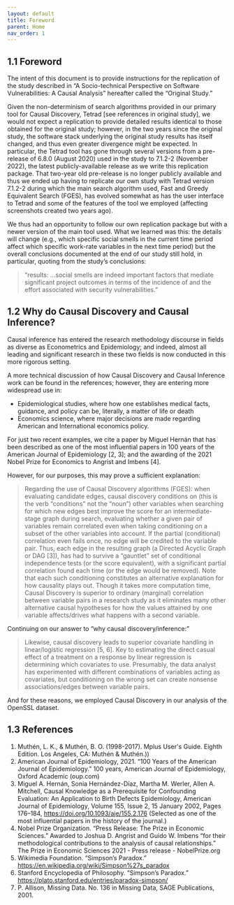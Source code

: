 ```yaml
---
layout: default
title: Foreword
parent: Home
nav_order: 1
---
```



## 1.1 Foreword

The intent of this document is to provide instructions for the replication of the study described in “A Socio-technical Perspective on Software Vulnerabilities: A Causal Analysis” hereafter called the “Original Study.”

Given the non-determinism of search algorithms provided in our primary tool for Causal Discovery, Tetrad [see references in original study], we would not expect a replication to provide detailed results identical to those obtained for the original study; however, in the two years since the original study, the software stack underlying the original study results has itself changed, and thus even greater divergence might be expected. In particular, the Tetrad tool has gone through several versions from a pre-release of 6.8.0 (August 2020) used in the study to 7.1.2-2 (November 2022), the latest publicly-available release as we write this replication package. That two-year old pre-release is no longer publicly available and thus we ended up having to replicate our own study with Tetrad version 7.1.2-2 during which the main search algorithm used, Fast and Greedy Equivalent Search (FGES), has evolved somewhat as has the user interface to Tetrad and some of the features of the tool we employed (affecting screenshots created two years ago).

We thus had an opportunity to follow our own replication package but with a newer version of the main tool used. What we learned was this: the details will change (e.g., which specific social smells in the current time period affect which specific work-rate variables in the next time period) but the overall conclusions documented at the end of our study still hold, in particular, quoting from the study’s conclusions:

> “results: …social smells are indeed important factors that mediate significant project outcomes in terms of the incidence of and the effort associated with security vulnerabilities.”

## 1.2 Why do Causal Discovery and Causal Inference?

Causal inference has entered the research methodology discourse in fields as diverse as Econometrics and Epidemiology; and indeed, almost all leading and significant research in these two fields is now conducted in this more rigorous setting.

A more technical discussion of how Causal Discovery and Causal Inference work can be found in the references; however, they are entering more widespread use in:

 * Epidemiological studies, where how one establishes medical facts, guidance, and policy can be, literally, a matter of life or death
 * Economics science, where major decisions are made regarding American and International economics policy.

For just two recent examples, we cite a paper by Miguel Hernán that has been described as one of the most influential papers in 100 years of the American Journal of Epidemiology [2, 3]; and the awarding of the 2021 Nobel Prize for Economics to Angrist and Imbens [4].

However, for our purposes, this may prove a sufficient explanation:

> Regarding the use of Causal Discovery algorithms (FGES): when evaluating candidate edges, causal discovery conditions on (this is the verb “conditions” not the “noun”) other variables when searching for which new edges best improve the score for an intermediate-stage graph during search, evaluating whether a given pair of variables remain correlated even when taking conditioning on a subset of the other variables into account. If the partial (conditional) correlation even fails once, no edge will be credited to the variable pair. Thus, each edge in the resulting graph (a Directed Acyclic Graph or DAG [3]), has had to survive a “gauntlet” set of conditional independence tests (or the score equivalent), with a significant partial correlation found each time (or the edge would be removed). Note that each such conditioning constitutes an alternative explanation for how causality plays out. Though it takes more computation time, Causal Discovery is superior to ordinary (marginal) correlation between variable pairs in a research study as it eliminates many other alternative causal hypotheses for how the values attained by one variable affects/drives what happens with a second variable. 

Continuing on our answer to “why causal discovery/inference:”

> Likewise, causal discovery leads to superior covariate handling in linear/logistic regression [5, 6]. Key to estimating the direct casual effect of a treatment on a response by linear regression is determining which covariates to use. Presumably, the data analyst has experimented with different combinations of variables acting as covariates, but conditioning on the wrong set can create nonsense associations/edges between variable pairs.

And for these reasons, we employed Causal Discovery in our analysis of the OpenSSL dataset.

## 1.3 References

1. Muthén, L. K., & Muthén, B. O. (1998-2017). Mplus User's Guide. Eighth Edition. Los Angeles, CA: Muthén & Muthén.))
2. American Journal of Epidemiology, 2021. “100 Years of the American Journal of Epidemiology.” 100 years, American Journal of Epidemiology, Oxford Academic (oup.com)
3. Miguel A. Hernán, Sonia Hernández-Díaz, Martha M. Werler, Allen A. Mitchell, Causal Knowledge as a Prerequisite for Confounding Evaluation: An Application to Birth Defects Epidemiology, American Journal of Epidemiology, Volume 155, Issue 2, 15 January 2002, Pages 176–184, https://doi.org/10.1093/aje/155.2.176 (Selected as one of the most influential papers in the history of the journal.)
4. Nobel Prize Organization. “Press Release: The Prize in Economic Sciences.” Awarded to Joshua D. Angrist and Guido W. Imbens “for their methodological contributions to the analysis of causal relationships.” The Prize in Economic Sciences 2021 - Press release - NobelPrize.org
5. Wikimedia Foundation. “Simpson’s Paradox.” https://en.wikipedia.org/wiki/Simpson%27s_paradox 
6. Stanford Encyclopedia of Philosophy. “Simpson’s Paradox.” https://plato.stanford.edu/entries/paradox-simpson/ 
7. P. Allison, Missing Data. No. 136 in Missing Data, SAGE Publications, 2001.





